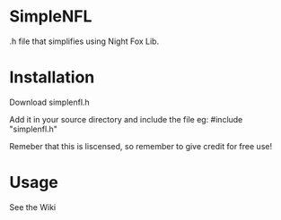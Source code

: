 # SimpleNFL
.h file that simplifies using Night Fox Lib.

# Installation
Download simplenfl.h

Add it in your source directory and include the file
eg: #include "simplenfl.h"

Remeber that this is liscensed, so remember to give credit for free use!

# Usage
See the Wiki
